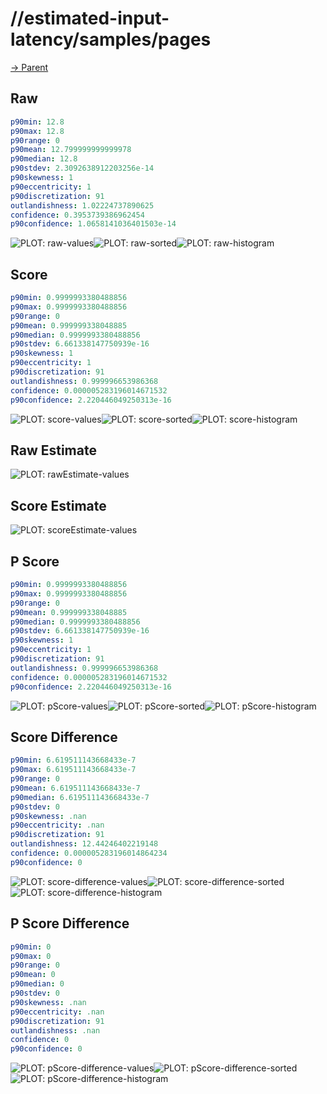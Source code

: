 
# //estimated-input-latency/samples/pages

[→ Parent](../..)


## Raw


```yaml
p90min: 12.8
p90max: 12.8
p90range: 0
p90mean: 12.799999999999978
p90median: 12.8
p90stdev: 2.3092638912203256e-14
p90skewness: 1
p90eccentricity: 1
p90discretization: 91
outlandishness: 1.02224737890625
confidence: 0.3953739386962454
p90confidence: 1.0658141036401503e-14

```

![PLOT: raw-values](./raw/values.svg)![PLOT: raw-sorted](./raw/sorted.svg)![PLOT: raw-histogram](./raw/histogram.svg)
## Score


```yaml
p90min: 0.9999993380488856
p90max: 0.9999993380488856
p90range: 0
p90mean: 0.999999338048885
p90median: 0.9999993380488856
p90stdev: 6.661338147750939e-16
p90skewness: 1
p90eccentricity: 1
p90discretization: 91
outlandishness: 0.999996653986368
confidence: 0.000005283196014671532
p90confidence: 2.220446049250313e-16

```

![PLOT: score-values](./score/values.svg)![PLOT: score-sorted](./score/sorted.svg)![PLOT: score-histogram](./score/histogram.svg)
## Raw Estimate

![PLOT: rawEstimate-values](./rawEstimate/values.svg)
## Score Estimate

![PLOT: scoreEstimate-values](./scoreEstimate/values.svg)
## P Score


```yaml
p90min: 0.9999993380488856
p90max: 0.9999993380488856
p90range: 0
p90mean: 0.999999338048885
p90median: 0.9999993380488856
p90stdev: 6.661338147750939e-16
p90skewness: 1
p90eccentricity: 1
p90discretization: 91
outlandishness: 0.999996653986368
confidence: 0.000005283196014671532
p90confidence: 2.220446049250313e-16

```

![PLOT: pScore-values](./pScore/values.svg)![PLOT: pScore-sorted](./pScore/sorted.svg)![PLOT: pScore-histogram](./pScore/histogram.svg)
## Score Difference


```yaml
p90min: 6.619511143668433e-7
p90max: 6.619511143668433e-7
p90range: 0
p90mean: 6.619511143668433e-7
p90median: 6.619511143668433e-7
p90stdev: 0
p90skewness: .nan
p90eccentricity: .nan
p90discretization: 91
outlandishness: 12.44246402219148
confidence: 0.000005283196014864234
p90confidence: 0

```

![PLOT: score-difference-values](./score-difference/values.svg)![PLOT: score-difference-sorted](./score-difference/sorted.svg)![PLOT: score-difference-histogram](./score-difference/histogram.svg)
## P Score Difference


```yaml
p90min: 0
p90max: 0
p90range: 0
p90mean: 0
p90median: 0
p90stdev: 0
p90skewness: .nan
p90eccentricity: .nan
p90discretization: 91
outlandishness: .nan
confidence: 0
p90confidence: 0

```

![PLOT: pScore-difference-values](./pScore-difference/values.svg)![PLOT: pScore-difference-sorted](./pScore-difference/sorted.svg)![PLOT: pScore-difference-histogram](./pScore-difference/histogram.svg)